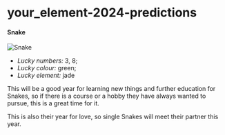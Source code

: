 # your_element-2024-predictions

#### Snake

![Snake](https://cdn.i-scmp.com/sites/default/files/d8/images/canvas/2024/01/11/e8415743-5e20-4d11-912f-f7d8c2ca10ce_dd085ae3.jpg)

- _*Lucky numbers:*_ 3, 8;
- _*Lucky colour:*_ green;
- _*Lucky element:*_ jade

This will be a good year for learning new things and further education for Snakes, so if there is a course or a hobby they have always wanted to pursue, this is a great time for it.

This is also their year for love, so single Snakes will meet their partner this year.